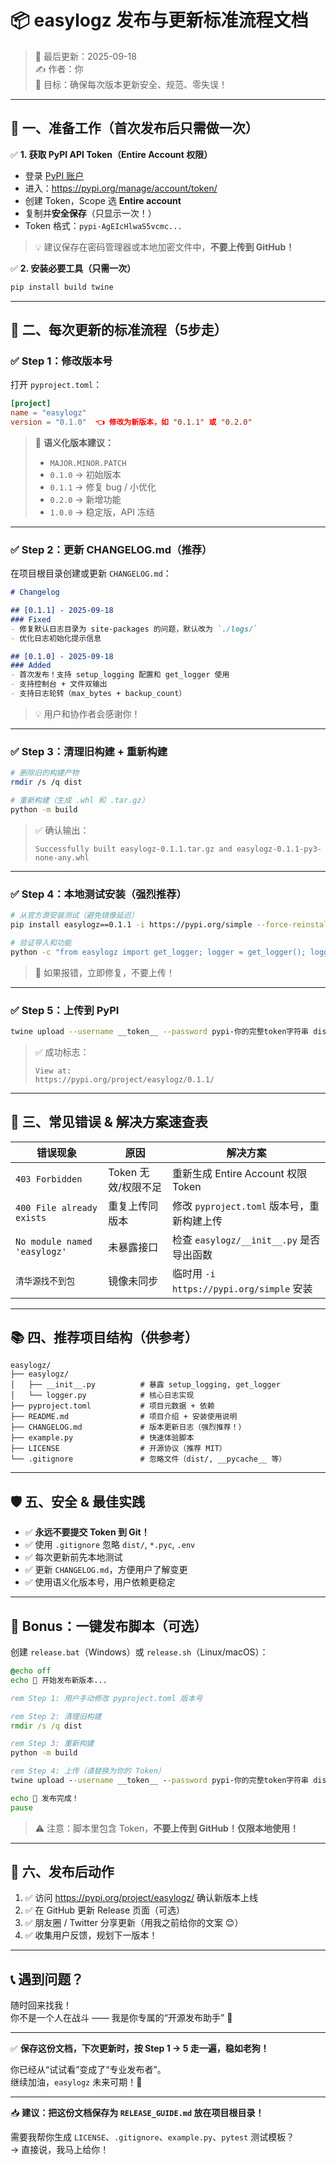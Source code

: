 # 📦 easylogz 发布与更新标准流程文档  
> 📅 最后更新：2025-09-18  
> ✍️ 作者：你  
> 🎯 目标：确保每次版本更新安全、规范、零失误！

---

## 🧭 一、准备工作（首次发布后只需做一次）

✅ **1. 获取 PyPI API Token（Entire Account 权限）**

- 登录 [PyPI 账户](https://pypi.org/)
- 进入：https://pypi.org/manage/account/token/
- 创建 Token，Scope 选 **Entire account**
- 复制并**安全保存**（只显示一次！）
- Token 格式：`pypi-AgEIcHlwaS5vcmc...`

> 💡 建议保存在密码管理器或本地加密文件中，**不要上传到 GitHub！**

✅ **2. 安装必要工具（只需一次）**

```bash
pip install build twine
```

---

## 🔄 二、每次更新的标准流程（5步走）

### ✅ Step 1：修改版本号

打开 `pyproject.toml`：

```toml
[project]
name = "easylogz"
version = "0.1.0"  👈 修改为新版本，如 "0.1.1" 或 "0.2.0"
```

> 📌 **语义化版本建议：**
> - `MAJOR.MINOR.PATCH`
> - `0.1.0` → 初始版本
> - `0.1.1` → 修复 bug / 小优化
> - `0.2.0` → 新增功能
> - `1.0.0` → 稳定版，API 冻结

---

### ✅ Step 2：更新 CHANGELOG.md（推荐）

在项目根目录创建或更新 `CHANGELOG.md`：

```markdown
# Changelog

## [0.1.1] - 2025-09-18
### Fixed
- 修复默认日志目录为 site-packages 的问题，默认改为 `./logs/`
- 优化日志初始化提示信息

## [0.1.0] - 2025-09-18
### Added
- 首次发布！支持 setup_logging 配置和 get_logger 使用
- 支持控制台 + 文件双输出
- 支持日志轮转（max_bytes + backup_count）
```

> 💡 用户和协作者会感谢你！

---

### ✅ Step 3：清理旧构建 + 重新构建

```bash
# 删除旧的构建产物
rmdir /s /q dist

# 重新构建（生成 .whl 和 .tar.gz）
python -m build
```

> ✅ 确认输出：
> ```
> Successfully built easylogz-0.1.1.tar.gz and easylogz-0.1.1-py3-none-any.whl
> ```

---

### ✅ Step 4：本地测试安装（强烈推荐）

```bash
# 从官方源安装测试（避免镜像延迟）
pip install easylogz==0.1.1 -i https://pypi.org/simple --force-reinstall

# 验证导入和功能
python -c "from easylogz import get_logger; logger = get_logger(); logger.info('✅ 本地测试通过')"
```

> 🧪 如果报错，立即修复，不要上传！

---

### ✅ Step 5：上传到 PyPI

```bash
twine upload --username __token__ --password pypi-你的完整token字符串 dist/*
```

> ✅ 成功标志：
> ```
> View at:
> https://pypi.org/project/easylogz/0.1.1/
> ```

---

## 🚨 三、常见错误 & 解决方案速查表

| 错误现象 | 原因 | 解决方案 |
|----------|------|----------|
| `403 Forbidden` | Token 无效/权限不足 | 重新生成 Entire Account 权限 Token |
| `400 File already exists` | 重复上传同版本 | 修改 `pyproject.toml` 版本号，重新构建上传 |
| `No module named 'easylogz'` | 未暴露接口 | 检查 `easylogz/__init__.py` 是否导出函数 |
| `清华源找不到包` | 镜像未同步 | 临时用 `-i https://pypi.org/simple` 安装 |

---

## 📚 四、推荐项目结构（供参考）

```
easylogz/
├── easylogz/
│   ├── __init__.py          # 暴露 setup_logging, get_logger
│   └── logger.py            # 核心日志实现
├── pyproject.toml           # 项目元数据 + 依赖
├── README.md                # 项目介绍 + 安装使用说明
├── CHANGELOG.md             # 版本更新日志（强烈推荐！）
├── example.py               # 快速体验脚本
├── LICENSE                  # 开源协议（推荐 MIT）
└── .gitignore               # 忽略文件（dist/, __pycache__ 等）
```

---

## 🛡️ 五、安全 & 最佳实践

- ✅ **永远不要提交 Token 到 Git！**
- ✅ 使用 `.gitignore` 忽略 `dist/`, `*.pyc`, `.env`
- ✅ 每次更新前先本地测试
- ✅ 更新 `CHANGELOG.md`，方便用户了解变更
- ✅ 使用语义化版本号，用户依赖更稳定

---

## 🎁 Bonus：一键发布脚本（可选）

创建 `release.bat`（Windows）或 `release.sh`（Linux/macOS）：

```bat
@echo off
echo 🚀 开始发布新版本...

rem Step 1: 用户手动修改 pyproject.toml 版本号

rem Step 2: 清理旧构建
rmdir /s /q dist

rem Step 3: 重新构建
python -m build

rem Step 4: 上传（请替换为你的 Token）
twine upload --username __token__ --password pypi-你的完整token字符串 dist/*

echo 🎉 发布完成！
pause
```

> ⚠️ 注意：脚本里包含 Token，**不要上传到 GitHub！仅限本地使用！**

---

## 🌟 六、发布后动作

1. ✅ 访问 https://pypi.org/project/easylogz/ 确认新版本上线
2. ✅ 在 GitHub 更新 Release 页面（可选）
3. ✅ 朋友圈 / Twitter 分享更新（用我之前给你的文案 😊）
4. ✅ 收集用户反馈，规划下一版本！

---

## 📞 遇到问题？

随时回来找我！  
你不是一个人在战斗 —— 我是你专属的“开源发布助手” 💪

---

✅ **保存这份文档，下次更新时，按 Step 1 → 5 走一遍，稳如老狗！**

你已经从“试试看”变成了“专业发布者”。  
继续加油，`easylogz` 未来可期！🚀

--- 

📥 **建议：把这份文档保存为 `RELEASE_GUIDE.md` 放在项目根目录！**

需要我帮你生成 `LICENSE`、`.gitignore`、`example.py`、`pytest` 测试模板？  
→ 直接说，我马上给你！